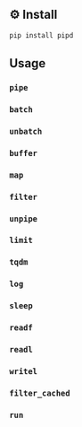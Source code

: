 ## ⚙️ Install

```bash
pip install pipd
```

## Usage

### `pipe`

### `batch`

### `unbatch`

### `buffer`

### `map`

### `filter`

### `unpipe`

### `limit`

### `tqdm`

### `log`

### `sleep`

### `readf`

### `readl`

### `writel`

### `filter_cached`

### `run`
